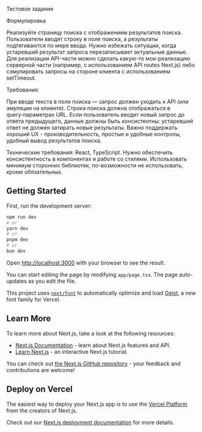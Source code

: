 Тестовое задание

Формулировка

Реализуйте страницу поиска с отображением результатов поиска. Пользователи вводят строку в поле поиска, а результаты подтягиваются по мере ввода. Нужно избежать ситуации, когда устаревший результат запроса перезаписывает актуальные данные. Для реализации API-части можно сделать какую-то мок-реализацию серверной части (например, с использованием API routes Next.js) либо сэмулировать запросы на стороне клиента с использованием setTimeout.

Требования:

При вводе текста в поле поиска — запрос должен уходить к API (или эмуляции на клиенте).
Строка поиска должна отображаться в query‑параметрах URL.
Если пользователь вводит новый запрос до ответа предыдущего, данные должны быть консистентны: устаревший ответ не должен затирать новые результаты.
Важно поддержать хороший UX - производительность, простые и удобные контролы, удобный вывод результатов поиска.

Технические требования:
React, TypeScript.
Нужно обеспечить консистентность в компонентах и работе со стилями.
Использовать минимум сторонних библиотек, по-возможности не использовать, кроме обязательных.

## Getting Started

First, run the development server:

```bash
npm run dev
# or
yarn dev
# or
pnpm dev
# or
bun dev
```

Open [http://localhost:3000](http://localhost:3000) with your browser to see the result.

You can start editing the page by modifying `app/page.tsx`. The page auto-updates as you edit the file.

This project uses [`next/font`](https://nextjs.org/docs/app/building-your-application/optimizing/fonts) to automatically optimize and load [Geist](https://vercel.com/font), a new font family for Vercel.

## Learn More

To learn more about Next.js, take a look at the following resources:

- [Next.js Documentation](https://nextjs.org/docs) - learn about Next.js features and API.
- [Learn Next.js](https://nextjs.org/learn) - an interactive Next.js tutorial.

You can check out [the Next.js GitHub repository](https://github.com/vercel/next.js) - your feedback and contributions are welcome!

## Deploy on Vercel

The easiest way to deploy your Next.js app is to use the [Vercel Platform](https://vercel.com/new?utm_medium=default-template&filter=next.js&utm_source=create-next-app&utm_campaign=create-next-app-readme) from the creators of Next.js.

Check out our [Next.js deployment documentation](https://nextjs.org/docs/app/building-your-application/deploying) for more details.
